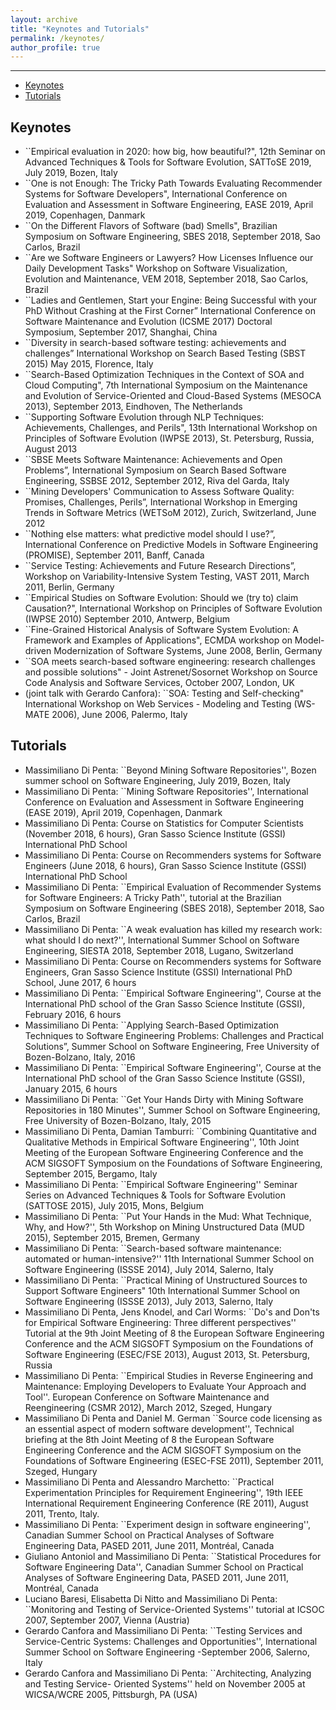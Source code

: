 ```yaml
---
layout: archive
title: "Keynotes and Tutorials"
permalink: /keynotes/
author_profile: true
---
```


---
* [Keynotes](#keynotes)
* [Tutorials](#tutorials)


## Keynotes
* ``Empirical evaluation in 2020: how big, how beautiful?", 12th Seminar on Advanced Techniques \& Tools for Software Evolution, SATToSE 2019, July 2019, Bozen, Italy
*  ``One is not Enough: The Tricky Path Towards Evaluating Recommender Systems for Software Developers", International Conference on Evaluation and Assessment in Software Engineering, EASE 2019, April 2019, Copenhagen, Danmark
*  ``On the Different Flavors of Software (bad) Smells", Brazilian Symposium on Software Engineering, SBES 2018, September 2018, Sao Carlos, Brazil
*  ``Are we Software Engineers or Lawyers? How Licenses Influence our Daily Development Tasks" Workshop on Software Visualization, Evolution and Maintenance, VEM 2018, September 2018, Sao Carlos, Brazil
*  ``Ladies and Gentlemen, Start your Engine: Being Successful with your PhD Without Crashing at the First Corner” International Conference on Software Maintenance and Evolution (ICSME 2017) Doctoral Symposium, September 2017, Shanghai, China 
*  ``Diversity in search-based software testing: achievements and challenges” International Workshop on Search Based Testing (SBST 2015) May 2015, Florence, Italy
*  ``Search-Based Optimization Techniques in the Context of SOA and Cloud Computing", 7th International Symposium on the Maintenance and Evolution of Service-Oriented and Cloud-Based Systems (MESOCA 2013), September 2013, Eindhoven, The Netherlands
*  ``Supporting Software Evolution through NLP Techniques: Achievements, Challenges, and Perils", 13th International Workshop on Principles of Software Evolution (IWPSE 2013), St. Petersburg, Russia, August 2013
*  ``SBSE Meets Software Maintenance: Achievements and Open Problems”, International Symposium on Search Based Software Engineering, SSBSE 2012, September 2012, Riva del Garda, Italy
*  ``Mining Developers' Communication to Assess Software Quality: Promises, Challenges, Perils”, International Workshop in Emerging Trends in Software Metrics (WETSoM 2012), Zurich, Switzerland, June 2012
*  ``Nothing else matters: what predictive model should I use?”, International Conference on Predictive Models in Software Engineering (PROMISE), September 2011, Banff, Canada
*  ``Service Testing: Achievements and Future Research Directions”, Workshop on Variability-Intensive System Testing, VAST 2011, March 2011, Berlin, Germany
*  ``Empirical Studies on Software Evolution: Should we (try to) claim Causation?", International Workshop on Principles of Software Evolution (IWPSE 2010) September 2010, Antwerp, Belgium
*  ``Fine-Grained Historical Analysis of Software System Evolution: A Framework and Examples of Applications", ECMDA workshop on Model-driven Modernization of Software Systems, June 2008, Berlin, Germany
*  ``SOA meets search-based software engineering: research challenges and possible solutions" - Joint Astrenet/Sosornet Workshop on Source Code Analysis and Software Services, October 2007, London, UK
*  (joint talk with Gerardo Canfora): ``SOA: Testing and Self-checking" International Workshop on Web Services - Modeling and Testing (WS-MATE 2006), June 2006, Palermo, Italy

## Tutorials
* Massimiliano Di Penta: ``Beyond Mining Software Repositories'', Bozen summer school on Software Engineering, July 2019, Bozen, Italy
* Massimiliano Di Penta: ``Mining Software Repositories'', International Conference on Evaluation and Assessment in Software Engineering (EASE 2019), April 2019, Copenhagen, Danmark
* Massimiliano Di Penta: Course on Statistics for Computer Scientists (November 2018, 6 hours), Gran Sasso Science Institute (GSSI) International PhD School 
* Massimiliano Di Penta: Course on Recommenders systems for Software Engineers (June 2018, 6 hours), Gran Sasso Science Institute (GSSI) International PhD School
* Massimiliano Di Penta: ``Empirical Evaluation of Recommender Systems for Software Engineers: A Tricky Path'', tutorial at the Brazilian Symposium on Software Engineering (SBES 2018), September 2018, Sao Carlos, Brazil
* Massimiliano Di Penta: ``A weak evaluation has killed my research work: what should I do next?'', International Summer School on Software Engineering, SIESTA 2018, September 2018, Lugano, Switzerland
* Massimiliano Di Penta:  Course on Recommenders systems for Software Engineers, Gran Sasso Science Institute (GSSI) International PhD School, June 2017, 6 hours
* Massimiliano Di Penta:  ``Empirical Software Engineering'', Course at the International PhD school of the Gran Sasso Science Institute (GSSI), February 2016, 6 hours
* Massimiliano Di Penta: ``Applying Search-Based Optimization Techniques to Software Engineering Problems: Challenges and Practical Solutions”, Summer School on Software Engineering, Free University of Bozen-Bolzano, Italy, 2016
* Massimiliano Di Penta:  ``Empirical Software Engineering'', Course at the International PhD school of the Gran Sasso Science Institute (GSSI), January 2015, 6 hours
* Massimiliano Di Penta: ``Get Your Hands Dirty with Mining Software Repositories in 180 Minutes'', Summer School on Software Engineering, Free University of Bozen-Bolzano, Italy, 2015
* Massimiliano Di Penta, Damian Tamburri: ``Combining Quantitative and Qualitative Methods in Empirical Software Engineering'', 10th Joint Meeting of the European Software Engineering Conference and the ACM SIGSOFT Symposium on the Foundations of Software Engineering, September 2015, Bergamo, Italy
* Massimiliano Di Penta: ``Empirical Software Engineering'' Seminar Series on Advanced Techniques \& Tools for Software Evolution (SATTOSE 2015), July 2015, Mons, Belgium
* Massimiliano Di Penta: ``Put Your Hands in the Mud: What Technique, Why, and How?'', 5th Workshop on Mining Unstructured Data (MUD 2015), September 2015, Bremen, Germany
* Massimiliano Di Penta: ``Search-based software maintenance: automated or human-intensive?'' 11th International Summer School on Software Engineering (ISSSE 2014), July 2014, Salerno, Italy
* Massimiliano Di Penta: ``Practical Mining of Unstructured Sources to Support Software Engineers" 10th International Summer School on Software Engineering (ISSSE 2013), July 2013, Salerno, Italy
* Massimiliano Di Penta, Jens Knodel, and Carl Worms: ``Do's and Don'ts for Empirical Software Engineering: Three different perspectives'' Tutorial at the 9th Joint Meeting of 8 the European Software Engineering Conference and the ACM SIGSOFT Symposium on the Foundations of Software Engineering (ESEC/FSE 2013), August 2013, St. Petersburg, Russia
* Massimiliano Di Penta: ``Empirical Studies in Reverse Engineering and Maintenance: Employing Developers to Evaluate Your Approach and Tool''. European Conference on Software Maintenance and Reengineering (CSMR 2012), March 2012, Szeged, Hungary
* Massimiliano Di Penta and Daniel M. German ``Source code licensing as an essential aspect of modern software development'',  Technical briefing at the 8th Joint Meeting of 8 the European Software Engineering Conference and the ACM SIGSOFT Symposium on the Foundations of Software Engineering (ESEC-FSE 2011), September 2011, Szeged, Hungary
* Massimiliano Di Penta and Alessandro Marchetto: ``Practical Experimentation Principles for Requirement Engineering'', 19th IEEE International Requirement Engineering Conference (RE 2011), August 2011, Trento, Italy.
* Massimiliano Di Penta: ``Experiment design in software engineering'', Canadian Summer School on Practical Analyses of Software Engineering Data, PASED 2011, June 2011, Montréal, Canada
* Giuliano Antoniol and Massimiliano Di Penta: ``Statistical Procedures for Software Engineering Data'', Canadian Summer School on Practical Analyses of Software Engineering Data, PASED 2011, June 2011, Montréal, Canada
* Luciano Baresi, Elisabetta Di Nitto and Massimiliano Di Penta: ``Monitoring and Testing of Service-Oriented Systems'' tutorial at ICSOC 2007, September 2007, Vienna (Austria)
* Gerardo Canfora and Massimiliano Di Penta: ``Testing Services and Service-Centric Systems: Challenges and Opportunities'', International Summer School on Software Engineering -September 2006, Salerno, Italy
* Gerardo Canfora and Massimiliano Di Penta: ``Architecting, Analyzing and Testing Service- Oriented Systems'' held on November 2005 at WICSA/WCRE 2005, Pittsburgh, PA (USA)
